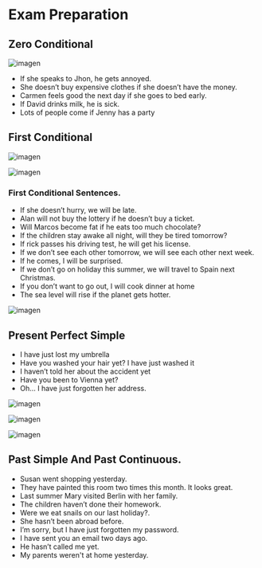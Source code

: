 
# Exam Preparation 

## Zero Conditional


![imagen](https://user-images.githubusercontent.com/31891276/144156603-d82134cd-82f2-4ab4-b304-db355d8d98d5.png)


+ If she speaks to Jhon, he gets annoyed.
+ She doesn’t buy expensive clothes if she doesn’t have the money.
+ Carmen feels good the next day if she goes to bed early.
+ If David drinks milk, he is sick.
+ Lots of people come if Jenny has a party

## First Conditional

![imagen](https://user-images.githubusercontent.com/31891276/144156436-6ab85b9c-a60f-4259-9cf3-5e4ca1fa346f.png)

![imagen](https://user-images.githubusercontent.com/31891276/144156513-f81aacca-cb95-4f86-afde-1a957546e7b8.png)

### First Conditional Sentences.

+ If she doesn’t hurry, we will be late.
+ Alan will not buy the lottery if he doesn’t buy a ticket.
+ Will  Marcos become fat if he eats too much chocolate?
+ If the children stay awake all night, will they be tired tomorrow?
+ If rick passes his driving test, he will get his license.
+ If we don’t see each other tomorrow, we will see each other next week.
+ If he comes, I will be surprised.
+ If we don’t go on holiday this summer, we will travel to Spain next Christmas.
+ If you don’t want to go out, I will cook dinner at home
+ The sea level will rise if the planet gets hotter.


![imagen](https://user-images.githubusercontent.com/31891276/144160603-86f0be4d-12b9-468b-8a7a-ed0ee3bd5576.png)


## Present Perfect Simple

+ I have just lost my umbrella
+ Have you washed your hair yet? I have just washed it
+ I haven’t told her about the accident yet
+ Have you been to Vienna yet?
+ Oh... I have just forgotten her address.


![imagen](https://user-images.githubusercontent.com/31891276/144162147-a4c4964c-bccf-45fc-be41-aa7978b09e8b.png)

![imagen](https://user-images.githubusercontent.com/31891276/144165856-5afcce98-5afc-4617-830f-a7e75f327c94.png)

![imagen](https://user-images.githubusercontent.com/31891276/144166031-7d467ec0-ea86-4299-990d-03122a08d852.png)

## Past Simple And Past Continuous.

+ Susan went shopping yesterday.
+ They have painted this room two times this month. It looks great.
+ Last summer Mary visited Berlin with her family.
+ The children haven’t done their homework.
+ Were we eat snails on our last holiday?.
+ She hasn’t been abroad before.
+ I’m sorry, but I have just forgotten my password.
+ I have sent you an email two days ago.
+ He hasn’t called me yet.
+ My parents weren't at home yesterday.
